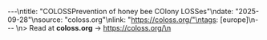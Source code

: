 ---\ntitle: "COLOSSPrevention of honey bee COlony LOSSes"\ndate: "2025-09-28"\nsource: "coloss.org"\nlink: "https://coloss.org/"\ntags: [europe]\n---
\n> Read at **coloss.org** → https://coloss.org/\n